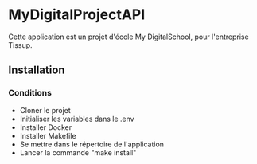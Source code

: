 # MyDigitalProjectAPI

Cette application est un projet d'école My DigitalSchool, pour l'entreprise Tissup.

## Installation

### Conditions

-   Cloner le projet
-   Initialiser les variables dans le .env
-   Installer Docker
-   Installer Makefile
-   Se mettre dans le répertoire de l'application
-   Lancer la commande "make install"
